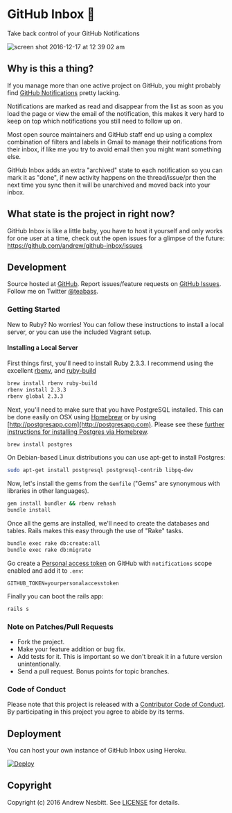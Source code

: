 # GitHub Inbox &#128238;

Take back control of your GitHub Notifications

![screen shot 2016-12-17 at 12 39 02 am](https://cloud.githubusercontent.com/assets/1060/21282805/45bad122-c3f1-11e6-8043-2f8c75d3529f.png)

## Why is this a thing?

If you manage more than one active project on GitHub, you might probably find [GitHub Notifications](https://github.com/notifications) pretty lacking.

Notifications are marked as read and disappear from the list as soon as you load the page or view the email of the notification, this makes it very hard to keep on top which notifications you still need to follow up on.

Most open source maintainers and GitHub staff end up using a complex combination of filters and labels in Gmail to manage their notifications from their inbox, if like me you try to avoid email then you might want something else.

GitHub Inbox adds an extra "archived" state to each notification so you can mark it as "done", if new activity happens on the thread/issue/pr then the next time you sync then it will be unarchived and moved back into your inbox.

## What state is the project in right now?

GitHub Inbox is like a little baby, you have to host it yourself and only works for one user at a time, check out the open issues for a glimpse of the future: https://github.com/andrew/github-inbox/issues

## Development

Source hosted at [GitHub](https://github.com/andrew/github-inbox).
Report issues/feature requests on [GitHub Issues](https://github.com/andrew/github-inbox/issues). Follow me on Twitter [@teabass](https://twitter.com/teabass).

### Getting Started

New to Ruby? No worries! You can follow these instructions to install a local server, or you can use the included Vagrant setup.

#### Installing a Local Server

First things first, you'll need to install Ruby 2.3.3. I recommend using the excellent [rbenv](https://github.com/rbenv/rbenv),
and [ruby-build](https://github.com/rbenv/ruby-build)

```bash
brew install rbenv ruby-build
rbenv install 2.3.3
rbenv global 2.3.3
```

Next, you'll need to make sure that you have PostgreSQL installed. This can be
done easily on OSX using [Homebrew](http://mxcl.github.io/homebrew/) or by using [http://postgresapp.com](http://postgresapp.com). Please see these [further instructions for installing Postgres via Homebrew](http://www.mikeball.us/blog/setting-up-postgres-with-homebrew/).

```bash
brew install postgres
```

On Debian-based Linux distributions you can use apt-get to install Postgres:

```bash
sudo apt-get install postgresql postgresql-contrib libpq-dev
```

Now, let's install the gems from the `Gemfile` ("Gems" are synonymous with libraries in other
languages).

```bash
gem install bundler && rbenv rehash
bundle install
```

Once all the gems are installed, we'll need to create the databases and
tables. Rails makes this easy through the use of "Rake" tasks.

```bash
bundle exec rake db:create:all
bundle exec rake db:migrate
```

Go create a [Personal access token](https://github.com/settings/tokens) on GitHub with `notifications` scope enabled and add it to `.env`:

```
GITHUB_TOKEN=yourpersonalaccesstoken
```

Finally you can boot the rails app:

```bash
rails s
```


### Note on Patches/Pull Requests

 * Fork the project.
 * Make your feature addition or bug fix.
 * Add tests for it. This is important so we don't break it in a future version unintentionally.
 * Send a pull request. Bonus points for topic branches.

### Code of Conduct

Please note that this project is released with a [Contributor Code of Conduct](CODE_OF_CONDUCT.md). By participating in this project you agree to abide by its terms.

## Deployment

You can host your own instance of GitHub Inbox using Heroku.

[![Deploy](https://www.herokucdn.com/deploy/button.svg)](https://heroku.com/deploy)

## Copyright

Copyright (c) 2016 Andrew Nesbitt. See [LICENSE](https://github.com/andrew/github-inbox/blob/master/LICENSE) for details.
